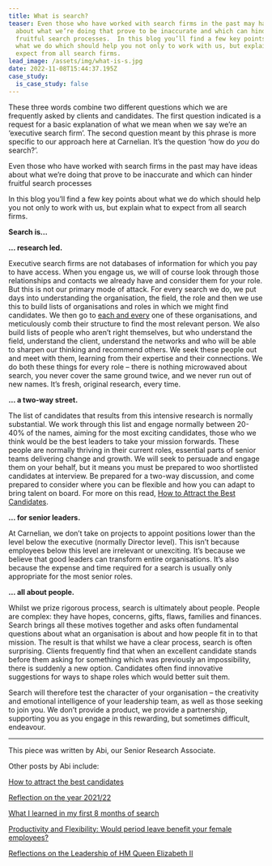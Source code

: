 ```yaml
---
title: What is search?
teaser: Even those who have worked with search firms in the past may have ideas
  about what we’re doing that prove to be inaccurate and which can hinder
  fruitful search processes.  In this blog you’ll find a few key points about
  what we do which should help you not only to work with us, but explain what to
  expect from all search firms.
lead_image: /assets/img/what-is-s.jpg
date: 2022-11-08T15:44:37.195Z
case_study:
  is_case_study: false
---
```

These three words combine two different questions which we are frequently asked by clients and candidates. The first question indicated is a request for a basic explanation of what we mean when we say we’re an ‘executive search firm’. The second question meant by this phrase is more specific to our approach here at Carnelian. It’s the question ‘how do *you* do search?’.

Even those who have worked with search firms in the past may have ideas about what we’re doing that prove to be inaccurate and which can hinder fruitful search processes[](<>)

In this blog you’ll find a few key points about what we do which should help you not only to work with us, but explain what to expect from all search firms.

**Search is…**

**… research led.**

Executive search firms are not databases of information for which you pay to have access. When you engage us, we will of course look through those relationships and contacts we already have and consider them for your role. But this is not our primary mode of attack. For every search we do, we put days into understanding the organisation, the field, the role and then we use this to build lists of organisations and roles in which we might find candidates. We then go to [each and every](<>) one of these organisations, and meticulously comb their structure to find the most relevant person. We also build lists of people who aren’t right themselves, but who understand the field, understand the client, understand the networks and who will be able to sharpen our thinking and recommend others. We seek these people out and meet with them, learning from their expertise and their connections. We do both these things for every role – there is nothing microwaved about search, you never cover the same ground twice, and we never run out of new names. It’s fresh, original research, every time.

**… a two-way street.**

The list of candidates that results from this intensive research is normally substantial. We work through this list and engage normally between 20-40% of the names, aiming for the most exciting candidates, those who we think would be the best leaders to take your mission forwards. These people are normally thriving in their current roles, essential parts of senior teams delivering change and growth. We will seek to persuade and engage them on your behalf, but it means you must be prepared to woo shortlisted candidates at interview. Be prepared for a two-way discussion, and come prepared to consider where you can be flexible and how you can adapt to bring talent on board. For more on this read, [How to Attract the Best Candidates](https://carneliansearch.com/insights/how-to-attract-the-best-candidates/).

**… for senior leaders.**

At Carnelian, we don’t take on projects to appoint positions lower than the level below the executive (normally Director level). This isn’t because employees below this level are irrelevant or unexciting[](<>). It’s because we believe that good leaders can transform entire organisations. It’s also because the expense and time required for a search is usually only appropriate for the most senior roles.

**… all about people.**

Whilst we prize rigorous process, search is ultimately about people. People are complex: they have hopes, concerns, gifts, flaws, families and finances. Search brings all these motives together and asks often fundamental questions about what an organisation is about and how people fit in to that mission. The result is that whilst we have a clear process, search is often surprising. Clients frequently find that when an excellent candidate stands before them asking for something which was previously an impossibility, there is suddenly a new option. Candidates often find innovative suggestions for ways to shape roles which would better suit them.

Search will therefore test the character of your organisation – the creativity and emotional intelligence of your leadership team, as well as those seeking to join you. We don’t provide a product, we provide a partnership, supporting you as you engage in this rewarding, but sometimes difficult, endeavour. 



- - -

This piece was written by Abi, our Senior Research Associate.  

Other posts by Abi include:  

[How to attract the best candidates](https://carneliansearch.com/insights/how-to-attract-the-best-candidates/) 

[Reflection on the year 2021/22](https://carneliansearch.com/insights/reflections-on-the-year-2021-22/) 

[What I learned in my first 8 months of search](https://carneliansearch.com/insights/what-i-learned-in-my-first-8-months-of-search/) 

[Productivity and Flexibility: Would period leave benefit your female employees?](https://carneliansearch.com/insights/productivity-and-flexibility-would-period-leave-benefit-your-female-employees/) 

[Reflections on the Leadership of HM Queen Elizabeth II](https://carneliansearch.com/insights/reflections-on-the-leadership-of-hm-queen-elizabeth-ii/) 

[](<>)